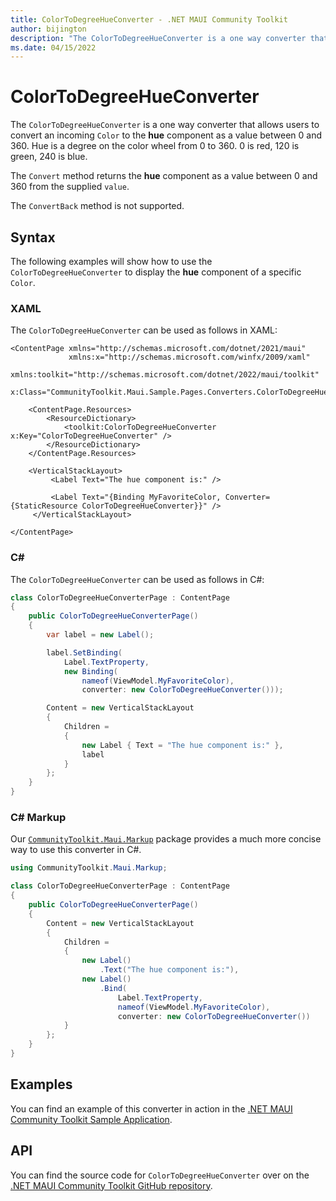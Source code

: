 ```yaml
---
title: ColorToDegreeHueConverter - .NET MAUI Community Toolkit
author: bijington
description: "The ColorToDegreeHueConverter is a one way converter that allows users to convert an incoming Color to the hue component as a value between 0 and 360."
ms.date: 04/15/2022
---
```


# ColorToDegreeHueConverter

The `ColorToDegreeHueConverter` is a one way converter that allows users to convert an incoming `Color` to the **hue** component as a value between 0 and 360. Hue is a degree on the color wheel from 0 to 360. 0 is red, 120 is green, 240 is blue.

The `Convert` method returns the **hue** component as a value between 0 and 360 from the supplied `value`.

The `ConvertBack` method is not supported.

## Syntax

The following examples will show how to use the `ColorToDegreeHueConverter` to display the **hue** component of a specific `Color`.

### XAML

The `ColorToDegreeHueConverter` can be used as follows in XAML:

```xaml
<ContentPage xmlns="http://schemas.microsoft.com/dotnet/2021/maui"
             xmlns:x="http://schemas.microsoft.com/winfx/2009/xaml"
             xmlns:toolkit="http://schemas.microsoft.com/dotnet/2022/maui/toolkit"
             x:Class="CommunityToolkit.Maui.Sample.Pages.Converters.ColorToDegreeHueConverterPage">

    <ContentPage.Resources>
        <ResourceDictionary>
            <toolkit:ColorToDegreeHueConverter x:Key="ColorToDegreeHueConverter" />
        </ResourceDictionary>
    </ContentPage.Resources>

    <VerticalStackLayout>
         <Label Text="The hue component is:" />

         <Label Text="{Binding MyFavoriteColor, Converter={StaticResource ColorToDegreeHueConverter}}" />
     </VerticalStackLayout>

</ContentPage>
```

### C#

The `ColorToDegreeHueConverter` can be used as follows in C#:

```csharp
class ColorToDegreeHueConverterPage : ContentPage
{
    public ColorToDegreeHueConverterPage()
    {
        var label = new Label();

 		label.SetBinding(
 			Label.TextProperty,
 			new Binding(
 				nameof(ViewModel.MyFavoriteColor),
 				converter: new ColorToDegreeHueConverter()));

 		Content = new VerticalStackLayout
 		{
 			Children =
 			{
 				new Label { Text = "The hue component is:" },
 				label
 			}
 		};
    }
}
```

### C# Markup

Our [`CommunityToolkit.Maui.Markup`](../markup/markup.md) package provides a much more concise way to use this converter in C#.

```csharp
using CommunityToolkit.Maui.Markup;

class ColorToDegreeHueConverterPage : ContentPage
{
    public ColorToDegreeHueConverterPage()
    {
        Content = new VerticalStackLayout
 		{
 			Children =
 			{
 				new Label()
 					.Text("The hue component is:"),
 				new Label()
 					.Bind(
 						Label.TextProperty,
 						nameof(ViewModel.MyFavoriteColor),
 						converter: new ColorToDegreeHueConverter())
 			}
 		};
    }
}
```

## Examples

You can find an example of this converter in action in the [.NET MAUI Community Toolkit Sample Application](https://github.com/CommunityToolkit/Maui/blob/main/samples/CommunityToolkit.Maui.Sample/Pages/Converters/ColorsConverterPage.xaml).

## API

You can find the source code for `ColorToDegreeHueConverter` over on the [.NET MAUI Community Toolkit GitHub repository](https://github.com/CommunityToolkit/Maui/blob/main/src/CommunityToolkit.Maui/Converters/ColorToComponentConverter.shared.cs).

